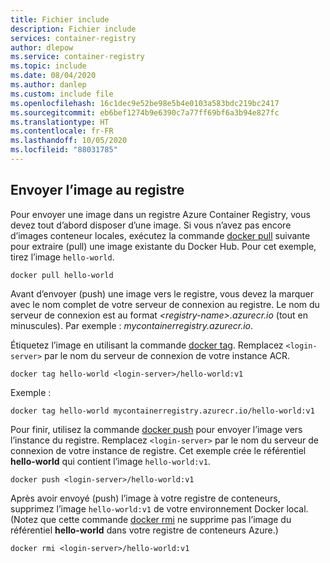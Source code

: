 ```yaml
---
title: Fichier include
description: Fichier include
services: container-registry
author: dlepow
ms.service: container-registry
ms.topic: include
ms.date: 08/04/2020
ms.author: danlep
ms.custom: include file
ms.openlocfilehash: 16c1dec9e52be98e5b4e0103a583bdc219bc2417
ms.sourcegitcommit: eb6bef1274b9e6390c7a77ff69bf6a3b94e827fc
ms.translationtype: HT
ms.contentlocale: fr-FR
ms.lasthandoff: 10/05/2020
ms.locfileid: "88031785"
---
```

## <a name="push-image-to-registry"></a>Envoyer l’image au registre

Pour envoyer une image dans un registre Azure Container Registry, vous devez tout d’abord disposer d’une image. Si vous n’avez pas encore d’images conteneur locales, exécutez la commande [docker pull][docker-pull] suivante pour extraire (pull) une image existante du Docker Hub. Pour cet exemple, tirez l’image `hello-world`.

```
docker pull hello-world
```

Avant d’envoyer (push) une image vers le registre, vous devez la marquer avec le nom complet de votre serveur de connexion au registre. Le nom du serveur de connexion est au format *\<registry-name\>.azurecr.io* (tout en minuscules). Par exemple : *mycontainerregistry.azurecr.io*.

Étiquetez l’image en utilisant la commande [docker tag][docker-tag]. Remplacez `<login-server>` par le nom du serveur de connexion de votre instance ACR.

```
docker tag hello-world <login-server>/hello-world:v1
```

Exemple :

```
docker tag hello-world mycontainerregistry.azurecr.io/hello-world:v1
```


Pour finir, utilisez la commande [docker push][docker-push] pour envoyer l’image vers l’instance du registre. Remplacez `<login-server>` par le nom du serveur de connexion de votre instance de registre. Cet exemple crée le référentiel **hello-world** qui contient l’image `hello-world:v1`.

```
docker push <login-server>/hello-world:v1
```

Après avoir envoyé (push) l’image à votre registre de conteneurs, supprimez l’image `hello-world:v1` de votre environnement Docker local. (Notez que cette commande [docker rmi][docker-rmi] ne supprime pas l’image du référentiel **hello-world** dans votre registre de conteneurs Azure.)

```
docker rmi <login-server>/hello-world:v1
```

<!-- LINKS - External -->
[docker-push]: https://docs.docker.com/engine/reference/commandline/push/
[docker-pull]: https://docs.docker.com/engine/reference/commandline/pull/
[docker-rmi]: https://docs.docker.com/engine/reference/commandline/rmi/
[docker-run]: https://docs.docker.com/engine/reference/commandline/run/
[docker-tag]: https://docs.docker.com/engine/reference/commandline/tag/

<!-- LINKS - Internal -->

